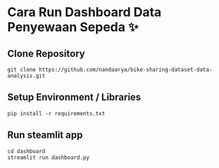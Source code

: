 # Cara Run Dashboard Data Penyewaan Sepeda ✨

## Clone Repository
```
git clone https://github.com/nandaarya/bike-sharing-dataset-data-analysis.git
```

## Setup Environment / Libraries
```
pip install -r requirements.txt
```

## Run steamlit app
```
cd dashboard
streamlit run dashboard.py
```
